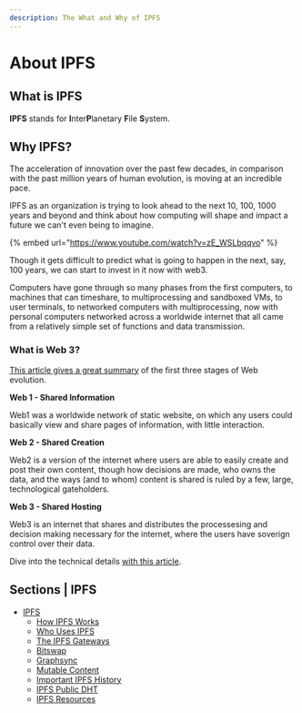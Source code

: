 ```yaml
---
description: The What and Why of IPFS
---
```


# About IPFS

## What is IPFS
**IPFS** stands for **I**nter**P**lanetary **F**ile **S**ystem.  


## Why IPFS?
The acceleration of innovation over the past few decades, in comparison with the past million years of human evolution, is moving at an incredible pace.

IPFS as an organization is trying to look ahead to the next 10, 100, 1000 years and beyond and think about how computing will shape and impact a future we can't even being to imagine.

{% embed url="https://www.youtube.com/watch?v=zE_WSLbqqvo" %}

Though it gets difficult to predict what is going to happen in the next, say, 100 years, we can
start to invest in it now with web3.
<!-- Add more here -->

Computers have gone through so many phases from the first computers, to machines that can timeshare, to multiprocessing and sandboxed VMs, to user terminals, to networked computers with multiprocessing, now with personal computers networked across a worldwide internet that all came from a relatively simple set of functions and data transmission.

### What is Web 3?

[This article gives a great summary](https://medium.com/@vegxcodes/what-you-should-know-about-web3-part-1-15a2ddcfbc41) of the first three stages of Web evolution.

**Web 1 - Shared Information**

Web1 was a worldwide network of static website, on which any users could basically view and share pages of information, with little interaction.

**Web 2 - Shared Creation**

Web2 is a version of the internet where users are able to easily create and post their own content, though how decisions are made, who owns the data, and the ways (and to whom) content is shared is ruled by a few, large, technological gateholders.

**Web 3 - Shared Hosting**

Web3 is an internet that shares and distributes the processesing and decision making necessary for the internet, where the users have soverign control over their data.


Dive into the technical details [with this article](https://mikeal.notion.site/web3-data-permanence-0230072b594748ed9aa0c71ad331f289).

## Sections | IPFS

* [IPFS](ipfs/about.md)
  * [How IPFS Works](ipfs/how-ipfs-works.md)
  * [Who Uses IPFS](ipfs/who-uses-ipfs.md)
  * [The IPFS Gateways](ipfs/ipfs-gateways.md)
  * [Bitswap](ipfs/bitswap.md)
  * [Graphsync](ipfs/graphsync.md)
  * [Mutable Content](ipfs/mutable-content.md)
  * [Important IPFS History](ipfs/ipfs-history.md)
  * [IPFS Public DHT](ipfs/ipfs-public-dht.md)
  * [IPFS Resources](ipfs/ipfs-resources.md)
